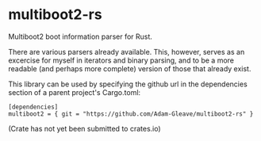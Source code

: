 # multiboot2-rs
Multiboot2 boot information parser for Rust.

There are various parsers already available. This, however, serves as an excercise for myself in iterators and binary parsing, and to be a more readable (and perhaps more complete) version of those that already exist.

This library can be used by specifying the github url in the dependencies section of a parent project's Cargo.toml:
```
[dependencies]
multiboot2 = { git = "https://github.com/Adam-Gleave/multiboot2-rs" }
```
(Crate has not yet been submitted to crates.io)
